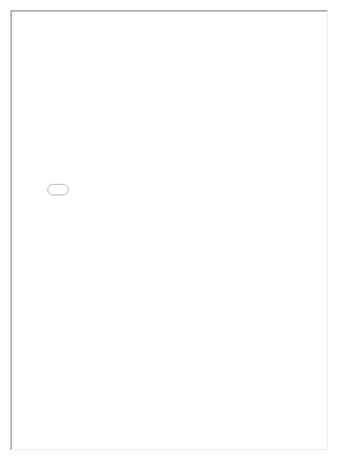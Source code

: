 <iframe
    height = 700
    width = 100%
    padding = 0 0
    margins = 0 0
    src="www.google.com"></iframe>